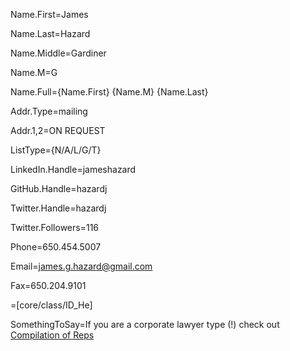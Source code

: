 
Name.First=James

Name.Last=Hazard

Name.Middle=Gardiner

Name.M=G

Name.Full={Name.First} {Name.M} {Name.Last}

Addr.Type=mailing

Addr.1,2=ON REQUEST

ListType={N/A/L/G/T}

LinkedIn.Handle=jameshazard

GitHub.Handle=hazardj

Twitter.Handle=hazardj

Twitter.Followers=116

Phone=650.454.5007

Email=james.g.hazard@gmail.com

Fax=650.204.9101

=[core/class/ID_He]

SomethingToSay=If you are a corporate lawyer type (!) check out <a href="http://commonaccord.org/index.php?action=source&file=/01/Agt/Sec/Rep/Startup/Compilation.md">Compilation of Reps</a>

